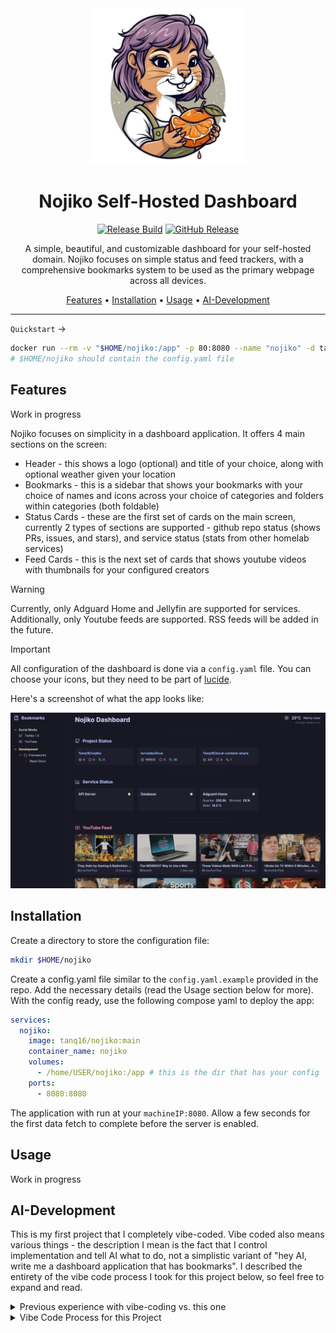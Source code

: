 <div align="center">

<img src=".github/assets/logo-mid.png" alt="Nojiko Logo" width="250"/>

<h1>Nojiko Self-Hosted Dashboard</h1>

[![Release Build](https://github.com/tanq16/nojiko/actions/workflows/release.yml/badge.svg)](https://github.com/tanq16/nojiko/actions/workflows/release.yml)
[![GitHub Release](https://img.shields.io/github/v/release/tanq16/nojiko)](https://github.com/Tanq16/nojiko/releases/latest)

A simple, beautiful, and customizable dashboard for your self-hosted domain. Nojiko focuses on simple status and feed trackers, with a comprehensive bookmarks system to be used as the primary webpage across all devices.

<a href="#features">Features</a> &bull; <a href="#installation">Installation</a> &bull; <a href="#usage">Usage</a> &bull; <a href="ai-development">AI-Development</a>

</div>

---

`Quickstart` &rarr;

```bash
docker run --rm -v "$HOME/nojiko:/app" -p 80:8080 --name "nojiko" -d tanq16/nojiko:main
# $HOME/nojiko should contain the config.yaml file
```

## Features

Work in progress

Nojiko focuses on simplicity in a dashboard application. It offers 4 main sections on the screen:
- Header - this shows a logo (optional) and title of your choice, along with optional weather given your location
- Bookmarks - this is a sidebar that shows your bookmarks with your choice of names and icons across your choice of categories and folders within categories (both foldable)
- Status Cards - these are the first set of cards on the main screen, currently 2 types of sections are supported - github repo status (shows PRs, issues, and stars), and service status (stats from other homelab services)
- Feed Cards - this is the next set of cards that shows youtube videos with thumbnails for your configured creators

> [!WARNING]
> Currently, only Adguard Home and Jellyfin are supported for services. Additionally, only Youtube feeds are supported. RSS feeds will be added in the future.

> [!IMPORTANT]
> All configuration of the dashboard is done via a `config.yaml` file. You can choose your icons, but they need to be part of [lucide](https://lucide.dev/icons/).

Here's a screenshot of what the app looks like:

![](.github/assets/ss.png)

## Installation

Create a directory to store the configuration file:

```bash
mkdir $HOME/nojiko
```

Create a config.yaml file similar to the `config.yaml.example` provided in the repo. Add the necessary details (read the Usage section below for more). With the config ready, use the following compose yaml to deploy the app:

```yaml
services:
  nojiko:
    image: tanq16/nojiko:main
    container_name: nojiko
    volumes:
      - /home/USER/nojiko:/app # this is the dir that has your config
    ports:
      - 8080:8080
```

The application with run at your `machineIP:8080`. Allow a few seconds for the first data fetch to complete before the server is enabled.

## Usage

Work in progress

## AI-Development

This is my first project that I completely vibe-coded. Vibe coded also means various things - the description I mean is the fact that I control implementation and tell AI what to do, not a simplistic variant of "hey AI, write me a dashboard application that has bookmarks". I described the entirety of the vibe code process I took for this project below, so feel free to expand and read.

<details>
<summary>Previous experience with vibe-coding vs. this one</summary>
Usually, I use AI autocomplete for quick writing and also to quicly build and iterate on UI configurations. I've been pretty successful at increasing productivity quite a bit this way. However, I've never had good luck with fully vibe coding (i.e., minimal intervention into code) the self-hosted apps I was writing - AI used to either overcomplicate, misunderstand, or competely botch the implementation.

So what's different with this one? After a bunch of experimentation, I finally landed on proper instructions to prompt the model to restrict its creativity. By that, I mean, I explicitly stated each and every thing I wanted to be present in the code including formats and structs, thereby leaving little room for the model to deviate from what I want. Additionally, I explicitly stated a large number of rules for it to follow for the implementation, which I had previously seen it go off on its own. Example, I've seen the model use arbitrary third party libraries for various things, add an extraneous amounts of comments unnecessarily, and implement it as if it were the backend implementation of Google, not a simple self-hosted app I wanted to write and use.

The result was actually really good! And it became a very quick way to iterate on the implementation. Design was always fast to iterate on anyway (hint: AI models are actually really good with UI stuff). It took a LOT of prompting. To quantify, around a total of around 6-7 hours of just writing English text describing everything I wanted in code and design. BUT, by restricting the model to do exactly what I wanted and leave little wiggle room, I was actually able to get the result I wanted, which I would have gotten to myself if I was actively writing code.
</details>

<details>
<summary>Vibe Code Process for this Project</summary>
Broadly speaking, I can divide the process I followed into 3 phases in order:

- Frontend Design: Why frontend first? It's hard for me to do frontend work, writing backend, specially for simple apps is much easier significantly. so even if I have no aid on the backend, it's totally manageable and fast as long as I quickly get a UI rolling.
- Backend Design: This is where I can completely imagine and write whatever is needed. So describing stuff is really easy in plain english. The only thing was to get the model to do it "my way".
- Iterations: Once the app is in place and the model does things the way I want, iterations to add features or fix things become trivial.

One quick cheatcode I discovered about the UI. Using a pre-existing color palette along with Tailwind and a prompt asking the AI to not use any CSS that needs to be managed, actually yields incredible results. After that it's just a question of tweaking.

My overall process step-wise was this:
- I had a general idea of the design I wanted. So I created a mockup on my iPad. By mockup, I mean hand-drawn boxes that I ideated on. I just gave that straight to the model. This took some time to get right, but eventually got there.
- Next thing I did (very important), looked at the frontend pieces to remove ambiguity and unnecessary complications. This required reading code and giving specifics to the model.
- With a plain single HTML file ready, I was free to ideate on the backend. I wrote down a large amount of prompt text indicating basic structs and interfaces I wanted to use, including the libraries I wanted to use and the overall idea I wanted to implement. As an example, this included the basic design and idea behind the state.go file, which I wanted to be the logic for maintaining a state that the frontend would receive and display.
- With the mock implementations ready, I was able to go deeper down into specifics and prompt my way through individual implementations like getting statuses from GitHub repos.
- Certain things became extremely easy due to AI, the primary one being fetching information for YouTube videos, which would have taken a while for me to do myself.
- At this point, iterations became simple with shorter prompts to add things. I, however, still followed the initial method of laying down the exact implementation of things I wanted to ensure the model doesn't do random things.

Overall, I also maintained a strategy to do two things:
- Every single primary prompt would be a large and structured piece of text aiming to do anywhere between 3-4 different things; and each prompt would represent one single chat only.
- Before switching to the new chat for the next big prompt, I also did a quick once over across the code base to ensure everything follows my vision and style.

With all this, honestly, I was able to get to a working sample with <24 hours of monitored vibe-coding. With only frontend being assisted by AI, I would expect this time to jump to over 1 week. And if I was to do it all myself, around 1 month LOL. Super happy with this fully vibe-coded project.
</details>
